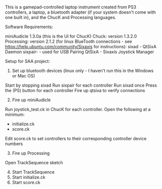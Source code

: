 This is a gamepad-controlled laptop instrument created from PS3 controllers, a laptop, a bluetooth adapter (if your system doesn't come with one built in), and the ChucK and Processing languages.

Software Requirements:

miniAudicle 1.3.0a (this is the UI for ChucK)
Chuck: version 1.3.2.0
Processing: version 2.1.2
(for linux BlueTooth connections - see https://help.ubuntu.com/community/Sixaxis for instructions):
sixad - QtSixA Daemon
sixpair- - used for USB Pairing
QtSixA - Sixaxis Joystick Manager



Setup for SAA project:

1) Set up bluetooth devices (linux only - I haven't run this in the Windows or Mac OS)

Start by stopping sixad
Run sixpair for each controller
Run sixad once
Press the (PS) button for each controller
Fire up qtsixa to verify connections

2) Fire up miniAudicle

Run joystick_test.ck in ChucK for each controller.
Open the following at a minimum:
  * initialize.ck
  * score.ck

Edit score.ck to set controllers to their corresponding controller device numbers

3) Fire up Processing

Open TrackSequence sketch

4) Start TrackSequence
5) Start initialize.ck
6) Start score.ck



